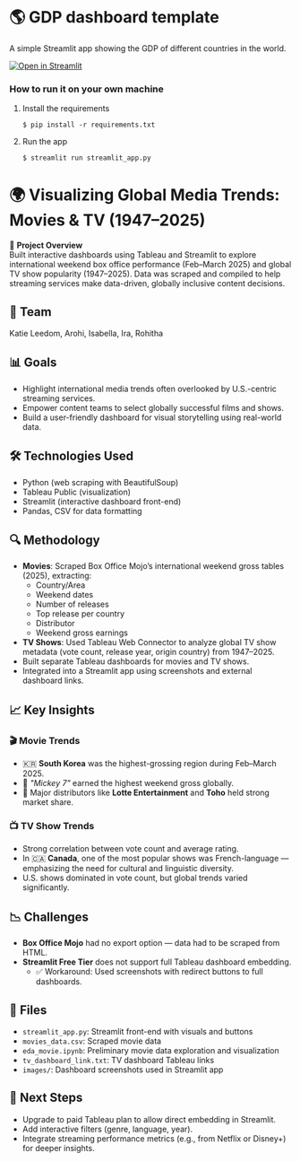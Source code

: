 # :earth_americas: GDP dashboard template

A simple Streamlit app showing the GDP of different countries in the world.

[![Open in Streamlit](https://static.streamlit.io/badges/streamlit_badge_black_white.svg)](https://gdp-dashboard-template.streamlit.app/)

### How to run it on your own machine

1. Install the requirements

   ```
   $ pip install -r requirements.txt
   ```

2. Run the app

   ```
   $ streamlit run streamlit_app.py
   ```

# 🌍 Visualizing Global Media Trends: Movies & TV (1947–2025)

📝 **Project Overview**  
Built interactive dashboards using Tableau and Streamlit to explore international weekend box office performance (Feb–March 2025) and global TV show popularity (1947–2025). Data was scraped and compiled to help streaming services make data-driven, globally inclusive content decisions.

## 👥 Team
Katie Leedom, Arohi, Isabella, Ira, Rohitha

## 📊 Goals
- Highlight international media trends often overlooked by U.S.-centric streaming services.
- Empower content teams to select globally successful films and shows.
- Build a user-friendly dashboard for visual storytelling using real-world data.

## 🛠️ Technologies Used
- Python (web scraping with BeautifulSoup)
- Tableau Public (visualization)
- Streamlit (interactive dashboard front-end)
- Pandas, CSV for data formatting

## 🔍 Methodology
- **Movies**: Scraped Box Office Mojo’s international weekend gross tables (2025), extracting:
  - Country/Area  
  - Weekend dates  
  - Number of releases  
  - Top release per country  
  - Distributor  
  - Weekend gross earnings  
- **TV Shows**: Used Tableau Web Connector to analyze global TV show metadata (vote count, release year, origin country) from 1947–2025.
- Built separate Tableau dashboards for movies and TV shows.
- Integrated into a Streamlit app using screenshots and external dashboard links.

## 📈 Key Insights

### 🎬 Movie Trends
- 🇰🇷 **South Korea** was the highest-grossing region during Feb–March 2025.
- 🎥 *"Mickey 7"* earned the highest weekend gross globally.
- 🏢 Major distributors like **Lotte Entertainment** and **Toho** held strong market share.

### 📺 TV Show Trends
- Strong correlation between vote count and average rating.
- In 🇨🇦 **Canada**, one of the most popular shows was French-language — emphasizing the need for cultural and linguistic diversity.
- U.S. shows dominated in vote count, but global trends varied significantly.
  
## 📉 Challenges
- **Box Office Mojo** had no export option — data had to be scraped from HTML.
- **Streamlit Free Tier** does not support full Tableau dashboard embedding.
  - ✅ Workaround: Used screenshots with redirect buttons to full dashboards.

## 📁 Files
- `streamlit_app.py`: Streamlit front-end with visuals and buttons
- `movies_data.csv`: Scraped movie data
- `eda_movie.ipynb`: Preliminary movie data exploration and visualization
- `tv_dashboard_link.txt`: TV dashboard Tableau links
- `images/`: Dashboard screenshots used in Streamlit app

## 📎 Next Steps
- Upgrade to paid Tableau plan to allow direct embedding in Streamlit.
- Add interactive filters (genre, language, year).
- Integrate streaming performance metrics (e.g., from Netflix or Disney+) for deeper insights.

